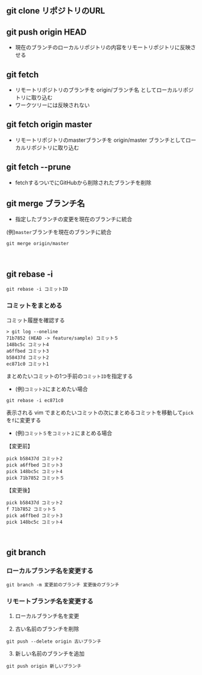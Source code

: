 ## git clone リポジトリのURL
  
## git push origin HEAD
- 現在のブランチのローカルリポジトリの内容をリモートリポジトリに反映させる
  
## git fetch
   
- リモートリポジトリのブランチを origin/ブランチ名 としてローカルリポジトリに取り込む
- ワークツリーには反映されない
  
## git fetch origin master
  
- リモートリポジトリのmasterブランチを origin/master ブランチとしてローカルリポジトリに取り込む

## git fetch --prune
  
- fetchするついでにGitHubから削除されたブランチを削除

## git merge ブランチ名
  
- 指定したブランチの変更を現在のブランチに統合
  
(例)`master`ブランチを現在のブランチに統合
```
git merge origin/master
```

<br>

## git rebase -i
```
git rebase -i コミットID
```
### コミットをまとめる
コミット履歴を確認する
```
> git log --oneline
71b7852 (HEAD -> feature/sample) コミット５
148bc5c コミット4
a6ffbed コミット3
b58437d コミット2
ec871c0 コミット1
```
  
まとめたいコミットの1つ手前の`コミットID`を指定する
  
- (例)`コミット2`にまとめたい場合
```
git rebase -i ec871c0
```
  
表示される vim でまとめたいコミットの次にまとめるコミットを移動して`pick`を`f`に変更する
  
- (例)`コミット５`を`コミット２`にまとめる場合
  
【変更前】
```
pick b58437d コミット2
pick a6ffbed コミット3
pick 148bc5c コミット4
pick 71b7852 コミット５
```
【変更後】
```
pick b58437d コミット2
f 71b7852 コミット５
pick a6ffbed コミット3
pick 148bc5c コミット4
```

<br>

## git branch
  
### ローカルブランチ名を変更する
```
git branch -m 変更前のブランチ 変更後のブランチ
```
  
### リモートブランチ名を変更する
1. ローカルブランチ名を変更
  
2. 古い名前のブランチを削除
```
git push --delete origin 古いブランチ
```
3. 新しい名前のブランチを追加
```
git push origin 新しいブランチ
```

